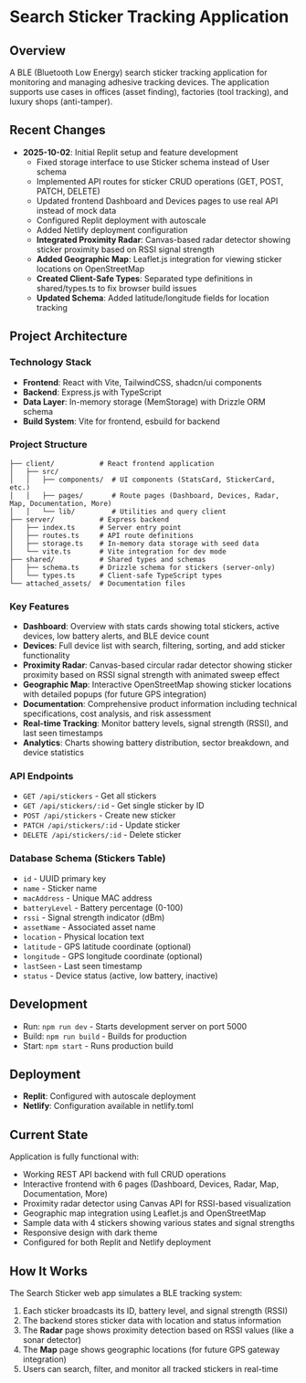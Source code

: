 # Search Sticker Tracking Application

## Overview
A BLE (Bluetooth Low Energy) search sticker tracking application for monitoring and managing adhesive tracking devices. The application supports use cases in offices (asset finding), factories (tool tracking), and luxury shops (anti-tamper).

## Recent Changes
- **2025-10-02**: Initial Replit setup and feature development
  - Fixed storage interface to use Sticker schema instead of User schema
  - Implemented API routes for sticker CRUD operations (GET, POST, PATCH, DELETE)
  - Updated frontend Dashboard and Devices pages to use real API instead of mock data
  - Configured Replit deployment with autoscale
  - Added Netlify deployment configuration
  - **Integrated Proximity Radar**: Canvas-based radar detector showing sticker proximity based on RSSI signal strength
  - **Added Geographic Map**: Leaflet.js integration for viewing sticker locations on OpenStreetMap
  - **Created Client-Safe Types**: Separated type definitions in shared/types.ts to fix browser build issues
  - **Updated Schema**: Added latitude/longitude fields for location tracking

## Project Architecture

### Technology Stack
- **Frontend**: React with Vite, TailwindCSS, shadcn/ui components
- **Backend**: Express.js with TypeScript
- **Data Layer**: In-memory storage (MemStorage) with Drizzle ORM schema
- **Build System**: Vite for frontend, esbuild for backend

### Project Structure
```
├── client/           # React frontend application
│   ├── src/
│   │   ├── components/  # UI components (StatsCard, StickerCard, etc.)
│   │   ├── pages/       # Route pages (Dashboard, Devices, Radar, Map, Documentation, More)
│   │   └── lib/         # Utilities and query client
├── server/           # Express backend
│   ├── index.ts      # Server entry point
│   ├── routes.ts     # API route definitions
│   ├── storage.ts    # In-memory data storage with seed data
│   └── vite.ts       # Vite integration for dev mode
├── shared/           # Shared types and schemas
│   ├── schema.ts     # Drizzle schema for stickers (server-only)
│   └── types.ts      # Client-safe TypeScript types
└── attached_assets/  # Documentation files
```

### Key Features
- **Dashboard**: Overview with stats cards showing total stickers, active devices, low battery alerts, and BLE device count
- **Devices**: Full device list with search, filtering, sorting, and add sticker functionality
- **Proximity Radar**: Canvas-based circular radar detector showing sticker proximity based on RSSI signal strength with animated sweep effect
- **Geographic Map**: Interactive OpenStreetMap showing sticker locations with detailed popups (for future GPS integration)
- **Documentation**: Comprehensive product information including technical specifications, cost analysis, and risk assessment
- **Real-time Tracking**: Monitor battery levels, signal strength (RSSI), and last seen timestamps
- **Analytics**: Charts showing battery distribution, sector breakdown, and device statistics

### API Endpoints
- `GET /api/stickers` - Get all stickers
- `GET /api/stickers/:id` - Get single sticker by ID
- `POST /api/stickers` - Create new sticker
- `PATCH /api/stickers/:id` - Update sticker
- `DELETE /api/stickers/:id` - Delete sticker

### Database Schema (Stickers Table)
- `id` - UUID primary key
- `name` - Sticker name
- `macAddress` - Unique MAC address
- `batteryLevel` - Battery percentage (0-100)
- `rssi` - Signal strength indicator (dBm)
- `assetName` - Associated asset name
- `location` - Physical location text
- `latitude` - GPS latitude coordinate (optional)
- `longitude` - GPS longitude coordinate (optional)
- `lastSeen` - Last seen timestamp
- `status` - Device status (active, low battery, inactive)

## Development
- Run: `npm run dev` - Starts development server on port 5000
- Build: `npm run build` - Builds for production
- Start: `npm start` - Runs production build

## Deployment
- **Replit**: Configured with autoscale deployment
- **Netlify**: Configuration available in netlify.toml

## Current State
Application is fully functional with:
- Working REST API backend with full CRUD operations
- Interactive frontend with 6 pages (Dashboard, Devices, Radar, Map, Documentation, More)
- Proximity radar detector using Canvas API for RSSI-based visualization
- Geographic map integration using Leaflet.js and OpenStreetMap
- Sample data with 4 stickers showing various states and signal strengths
- Responsive design with dark theme
- Configured for both Replit and Netlify deployment

## How It Works
The Search Sticker web app simulates a BLE tracking system:
1. Each sticker broadcasts its ID, battery level, and signal strength (RSSI)
2. The backend stores sticker data with location and status information
3. The **Radar** page shows proximity detection based on RSSI values (like a sonar detector)
4. The **Map** page shows geographic locations (for future GPS gateway integration)
5. Users can search, filter, and monitor all tracked stickers in real-time
